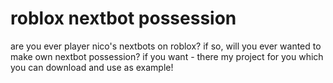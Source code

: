 # roblox nextbot possession
are you ever player nico's nextbots on roblox?
if so, will you ever wanted to make own nextbot possession?
if you want - there my project for you which you can download and use as example!
